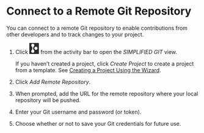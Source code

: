 <!-- loio5a151f3202ae4e23943c326efe384489 -->

# Connect to a Remote Git Repository

You can connect to a remote Git repository to enable contributions from other developers and to track changes to your project.

1.  Click ![Simplified Git](images/simplified_git_icon_f658a91.png) from the activity bar to open the *SIMPLIFIED GIT* view.

    If you haven’t created a project, click *Create Project* to create a project from a template. See [Creating a Project Using the Wizard](creating-a-project-using-the-wizard-75ff480.md).

2.  Click *Add Remote Repository*.
3.  When prompted, add the URL for the remote repository where your local repository will be pushed.
4.  Enter your Git username and password \(or token\).
5.  Choose whether or not to save your Git credentials for future use.

